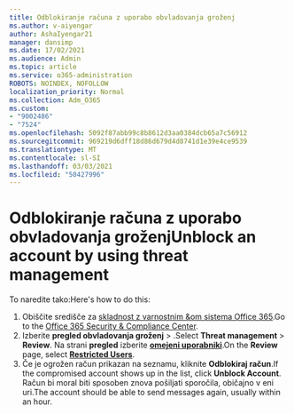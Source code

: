 ```yaml
---
title: Odblokiranje računa z uporabo obvladovanja groženj
ms.author: v-aiyengar
author: AshaIyengar21
manager: dansimp
ms.date: 17/02/2021
ms.audience: Admin
ms.topic: article
ms.service: o365-administration
ROBOTS: NOINDEX, NOFOLLOW
localization_priority: Normal
ms.collection: Adm_O365
ms.custom:
- "9002486"
- "7524"
ms.openlocfilehash: 5092f87abb99c8b8612d3aa0384dcb65a7c56912
ms.sourcegitcommit: 969219d6dff18d86d679d4d8741d1e39e4ce9539
ms.translationtype: MT
ms.contentlocale: sl-SI
ms.lasthandoff: 03/03/2021
ms.locfileid: "50427996"
---
```

# <a name="unblock-an-account-by-using-threat-management"></a><span data-ttu-id="2bd65-102">Odblokiranje računa z uporabo obvladovanja groženj</span><span class="sxs-lookup"><span data-stu-id="2bd65-102">Unblock an account by using threat management</span></span>

<span data-ttu-id="2bd65-103">To naredite tako:</span><span class="sxs-lookup"><span data-stu-id="2bd65-103">Here's how to do this:</span></span> 

1. <span data-ttu-id="2bd65-104">Obiščite središče za [skladnost z varnostnim &om sistema Office 365](https://go.microsoft.com/fwlink/p/?linkid=2077143).</span><span class="sxs-lookup"><span data-stu-id="2bd65-104">Go to the [Office 365 Security & Compliance Center](https://go.microsoft.com/fwlink/p/?linkid=2077143).</span></span>
1. <span data-ttu-id="2bd65-105">Izberite **pregled obvladovanja groženj**  >  .</span><span class="sxs-lookup"><span data-stu-id="2bd65-105">Select **Threat management** > **Review**.</span></span> <span data-ttu-id="2bd65-106">Na strani **pregled** izberite **[omejeni uporabniki](https://go.microsoft.com/fwlink/?linkid=2103514)**.</span><span class="sxs-lookup"><span data-stu-id="2bd65-106">On the **Review** page, select **[Restricted Users](https://go.microsoft.com/fwlink/?linkid=2103514)**.</span></span>
1. <span data-ttu-id="2bd65-107">Če je ogrožen račun prikazan na seznamu, kliknite **Odblokiraj račun**.</span><span class="sxs-lookup"><span data-stu-id="2bd65-107">If the compromised account shows up in the list, click **Unblock Account**.</span></span> <span data-ttu-id="2bd65-108">Račun bi moral biti sposoben znova pošiljati sporočila, običajno v eni uri.</span><span class="sxs-lookup"><span data-stu-id="2bd65-108">The account should be able to send messages again, usually within an hour.</span></span>